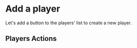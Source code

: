 # Add a player

Let's add a button to the players' list to create a new player.

## Players Actions




